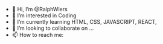 - 👋 Hi, I’m @RalphWiers
- 👀 I’m interested in Coding
- 🌱 I’m currently learning HTML, CSS, JAVASCRIPT, REACT, 
- 💞️ I’m looking to collaborate on ...
- 📫 How to reach me: 

<!---
RalphWiers/RalphWiers is a ✨ special ✨ repository because its `README.md` (this file) appears on your GitHub profile.
You can click the Preview link to take a look at your changes.
--->
